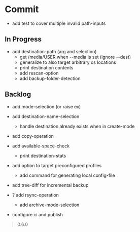 # Commit

- add test to cover multiple invalid path-inputs

## In Progress

- add destination-path (arg and selection)
  - get /media/USER when --media is set (ignore --dest)
  - generalize to also target arbitrary os locations
  - print destination contents
  - add rescan-option
  - add backup-folder-detection

## Backlog

- add mode-selection (or raise ex)

- add destination-name-selection
  - handle destination already exists when in create-mode

- add copy-operation

- add available-space-check
  - print destination-stats

- add option to target preconfigured profiles
  - add command for generating local config-file

- add tree-diff for incremental backup

- ? add rsync-operation
  - add archive-mode-selection

- configure ci and publish

> 0.6.0
